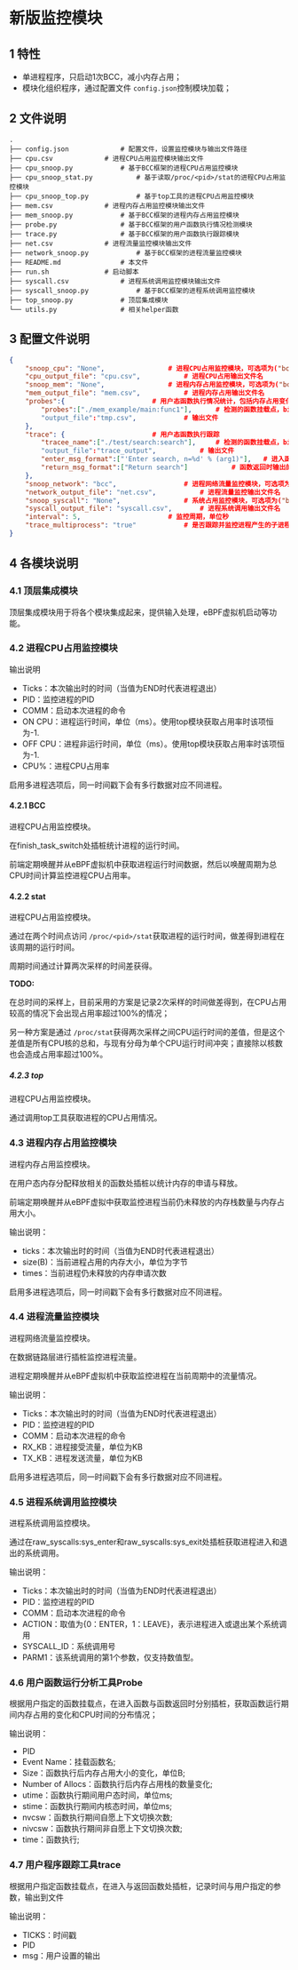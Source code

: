 # 新版监控模块

## 1 特性

- 单进程程序，只启动1次BCC，减小内存占用；
- 模块化组织程序，通过配置文件 `config.json`控制模块加载；

## 2 文件说明

```
.
├── config.json				# 配置文件，设置监控模块与输出文件路径
├── cpu.csv				# 进程CPU占用监控模块输出文件
├── cpu_snoop.py			# 基于BCC框架的进程CPU占用监控模块
├── cpu_snoop_stat.py			# 基于读取/proc/<pid>/stat的进程CPU占用监控模块
├── cpu_snoop_top.py			# 基于top工具的进程CPU占用监控模块
├── mem.csv				# 进程内存占用监控模块输出文件
├── mem_snoop.py			# 基于BCC框架的进程内存占用监控模块
├── probe.py				# 基于BCC框架的用户函数执行情况检测模块
├── trace.py				# 基于BCC框架的用户函数执行跟踪模块
├── net.csv				# 进程流量监控模块输出文件
├── network_snoop.py			# 基于BCC框架的进程流量监控模块
├── README.md				# 本文件
├── run.sh				# 启动脚本
├── syscall.csv				# 进程系统调用监控模块输出文件
├── syscall_snoop.py			# 基于BCC框架的进程系统调用监控模块
├── top_snoop.py			# 顶层集成模块
└── utils.py				# 相关helper函数
```

## 3 配置文件说明

```json
{
    "snoop_cpu": "None",  				# 进程CPU占用监控模块，可选项为("bcc", "stat", "top", null)   
    "cpu_output_file": "cpu.csv", 			# 进程CPU占用输出文件名
    "snoop_mem": "None",  				# 进程内存占用监控模块，可选项为("bcc", null)
    "mem_output_file": "mem.csv", 			# 进程内存占用输出文件名
    "probes":{						# 用户态函数执行情况统计，包括内存占用变化，CPU时间分布
        "probes":["./mem_example/main:func1"],  	# 检测的函数挂载点，bin:func
        "output_file":"tmp.csv",			# 输出文件
    },
    "trace": {						# 用户态函数执行跟踪
        "tracee_name":["./test/search:search"],		# 检测的函数挂载点，bin:func
        "output_file":"trace_output",			# 输出文件
        "enter_msg_format":["'Enter search, n=%d' % (arg1)"], 	# 进入函数时输出的消息，支持的参数为arg1-arg6，类型为数字或字符串
        "return_msg_format":["Return search"]			# 函数返回时输出的消息，支持的参数为retval
    },
    "snoop_network": "bcc", 				# 进程网络流量监控模块，可选项为("bcc", null)
    "network_output_file": "net.csv", 			# 进程流量监控输出文件名
    "snoop_syscall": "None", 				# 系统占用监控模块，可选项为("bcc", null)
    "syscall_output_file": "syscall.csv",		# 进程系统调用输出文件名
    "interval": 5,  					# 监控周期，单位秒
    "trace_multiprocess": "true" 			# 是否跟踪并监控进程产生的子进程（对系统调用监控输出会破坏原有顺序）
}
```

## 4 各模块说明

### 4.1 顶层集成模块

顶层集成模块用于将各个模块集成起来，提供输入处理，eBPF虚拟机启动等功能。

### 4.2 进程CPU占用监控模块

输出说明

- Ticks：本次输出时的时间（当值为END时代表进程退出）
- PID：监控进程的PID
- COMM：启动本次进程的命令
- ON CPU：进程运行时间，单位（ms）。使用top模块获取占用率时该项恒为-1.
- OFF CPU：进程非运行时间，单位（ms）。使用top模块获取占用率时该项恒为-1.
- CPU%：进程CPU占用率

启用多进程选项后，同一时间戳下会有多行数据对应不同进程。

#### 4.2.1 BCC

进程CPU占用监控模块。

在finish_task_switch处插桩统计进程的运行时间。

前端定期唤醒并从eBPF虚拟机中获取进程运行时间数据，然后以唤醒周期为总CPU时间计算监控进程CPU占用率。

#### 4.2.2 stat

进程CPU占用监控模块。

通过在两个时间点访问 `/proc/<pid>/stat`获取进程的运行时间，做差得到进程在该周期的运行时间。

周期时间通过计算两次采样的时间差获得。

**TODO:**

在总时间的采样上，目前采用的方案是记录2次采样的时间做差得到，在CPU占用较高的情况下会出现占用率超过100%的情况；

另一种方案是通过 `/proc/stat`获得两次采样之间CPU运行时间的差值，但是这个差值是所有CPU核的总和，与现有分母为单个CPU运行时间冲突；直接除以核数也会造成占用率超过100%。

##### 4.2.3 top

进程CPU占用监控模块。

通过调用top工具获取进程的CPU占用情况。

### 4.3 进程内存占用监控模块

进程内存占用监控模块。

在用户态内存分配释放相关的函数处插桩以统计内存的申请与释放。

前端定期唤醒并从eBPF虚拟中获取监控进程当前仍未释放的内存栈数量与内存占用大小。

输出说明：

- ticks：本次输出时的时间（当值为END时代表进程退出）
- size(B)：当前进程占用的内存大小，单位为字节
- times：当前进程仍未释放的内存申请次数

启用多进程选项后，同一时间戳下会有多行数据对应不同进程。

### 4.4 进程流量监控模块

进程网络流量监控模块。

在数据链路层进行插桩监控进程流量。

进程定期唤醒并从eBPF虚拟机中获取监控进程在当前周期中的流量情况。

输出说明：

- Ticks：本次输出时的时间（当值为END时代表进程退出）
- PID：监控进程的PID
- COMM：启动本次进程的命令
- RX_KB：进程接受流量，单位为KB
- TX_KB：进程发送流量，单位为KB

启用多进程选项后，同一时间戳下会有多行数据对应不同进程。

### 4.5 进程系统调用监控模块

进程系统调用监控模块。

通过在raw_syscalls:sys_enter和raw_syscalls:sys_exit处插桩获取进程进入和退出的系统调用。

输出说明：

- Ticks：本次输出时的时间（当值为END时代表进程退出）
- PID：监控进程的PID
- COMM：启动本次进程的命令
- ACTION：取值为{0：ENTER，1：LEAVE}，表示进程进入或退出某个系统调用
- SYSCALL_ID：系统调用号
- PARM1：该系统调用的第1个参数，仅支持数值型。

### 4.6 用户函数运行分析工具Probe

根据用户指定的函数挂载点，在进入函数与函数返回时分别插桩，获取函数运行期间内存占用的变化和CPU时间的分布情况；

输出说明：

- PID
- Event Name：挂载函数名;
- Size：函数执行后内存占用大小的变化，单位B;
- Number of Allocs：函数执行后内存占用栈的数量变化;
- utime：函数执行期间用户态时间，单位ms;
- stime：函数执行期间内核态时间，单位ms;
- nvcsw：函数执行期间自愿上下文切换次数;
- nivcsw：函数执行期间非自愿上下文切换次数;
- time：函数执行;

### 4.7 用户程序跟踪工具trace

根据用户指定函数挂载点，在进入与返回函数处插桩，记录时间与用户指定的参数，输出到文件

输出说明：

- TICKS：时间戳
- PID
- msg：用户设置的输出
